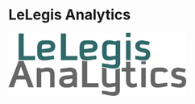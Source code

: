 # LeLegis Analytics
<img width="70%" src="https://raw.githubusercontent.com/LeandroJatai/lelegis-analytics/master/frontend/src/assets/logo.svg?sanitize=true"/>
